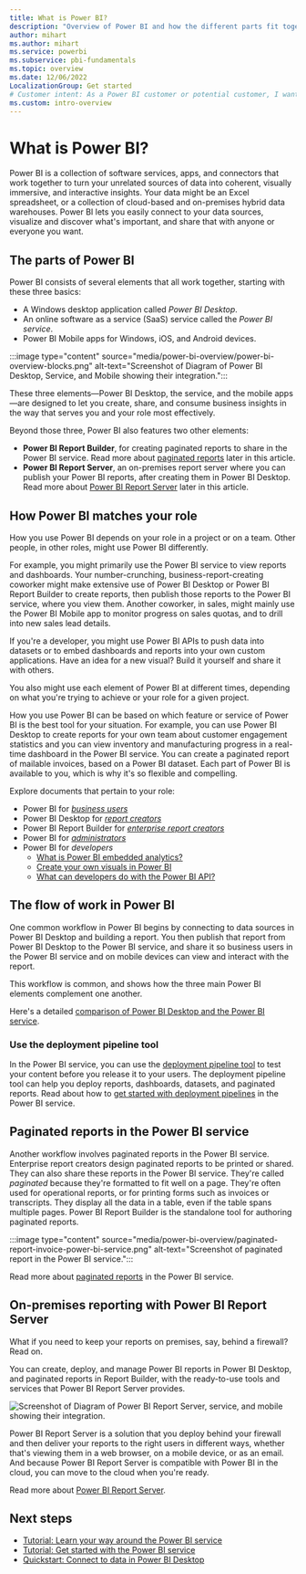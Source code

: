 ```yaml
---
title: What is Power BI?
description: "Overview of Power BI and how the different parts fit together: Power BI Desktop, the Power BI service, Power BI Mobile, Power BI Report Server, and Power BI Embedded."
author: mihart
ms.author: mihart
ms.service: powerbi
ms.subservice: pbi-fundamentals
ms.topic: overview
ms.date: 12/06/2022
LocalizationGroup: Get started
# Customer intent: As a Power BI customer or potential customer, I want to get an overview of Power BI so I can understand how the different parts fit together, so that I know which part to use to accomplish my tasks/goals.
ms.custom: intro-overview
---
```


# What is Power BI?

Power BI is a collection of software services, apps, and connectors that work together to turn your unrelated sources of data into coherent, visually immersive, and interactive insights. Your data might be an Excel spreadsheet, or a collection of cloud-based and on-premises hybrid data warehouses. Power BI lets you easily connect to your data sources, visualize and discover what's important, and share that with anyone or everyone you want.

## The parts of Power BI

Power BI consists of several elements that all work together, starting with these three basics:

- A Windows desktop application called *Power BI Desktop*.
- An online software as a service (SaaS) service called the *Power BI service*.
- Power BI Mobile apps for Windows, iOS, and Android devices.

:::image type="content" source="media/power-bi-overview/power-bi-overview-blocks.png" alt-text="Screenshot of Diagram of Power BI Desktop, Service, and Mobile showing their integration.":::

These three elements&mdash;Power BI Desktop, the service, and the mobile apps&mdash;are designed to let you create, share, and consume business insights in the way that serves you and your role most effectively.

Beyond those three, Power BI also features two other elements:

- **Power BI Report Builder**, for creating paginated reports to share in the Power BI service. Read more about [paginated reports](#paginated-reports-in-the-power-bi-service) later in this article.
- **Power BI Report Server**, an on-premises report server where you can publish your Power BI reports, after creating them in Power BI Desktop. Read more about [Power BI Report Server](#on-premises-reporting-with-power-bi-report-server) later in this article.

## How Power BI matches your role

How you use Power BI depends on your role in a project or on a team. Other people, in other roles, might use Power BI differently.

For example, you might primarily use the Power BI service to view reports and dashboards. Your number-crunching, business-report-creating coworker might make extensive use of Power BI Desktop or Power BI Report Builder to create reports, then publish those reports to the Power BI service, where you view them. Another coworker, in sales, might mainly use the Power BI Mobile app to monitor progress on sales quotas, and to drill into new sales lead details.

If you're a developer, you might use Power BI APIs to push data into datasets or to embed dashboards and reports into your own custom applications. Have an idea for a new visual? Build it yourself and share it with others.  

You also might use each element of Power BI at different times, depending on what you're trying to achieve or your role for a given project.

How you use Power BI can be based on which feature or service of Power BI is the best tool for your situation. For example, you can use Power BI Desktop to create reports for your own team about customer engagement statistics and you can view inventory and manufacturing progress in a real-time dashboard in the Power BI service. You can create a paginated report of mailable invoices, based on a Power BI dataset. Each part of Power BI is available to you, which is why it's so flexible and compelling.

Explore documents that pertain to your role:

- Power BI for [*business users*](../consumer/end-user-consumer.md)
- Power BI Desktop for [*report creators*](desktop-what-is-desktop.md)
- Power BI Report Builder for [*enterprise report creators*](../paginated-reports/paginated-reports-report-builder-power-bi.md)
- Power BI for [*administrators*](../admin/service-admin-administering-power-bi-in-your-organization.md)
- Power BI for *developers*
  - [What is Power BI embedded analytics?](../developer/embedded/embedded-analytics-power-bi.md)
  - [Create your own visuals in Power BI](../developer/visuals/develop-power-bi-visuals.md)
  - [What can developers do with the Power BI API?](/rest/api/power-bi/)

## The flow of work in Power BI

One common workflow in Power BI begins by connecting to data sources in Power BI Desktop and building a report. You then publish that report from Power BI Desktop to the Power BI service, and share it so business users in the Power BI service and on mobile devices can view and interact with the report.

This workflow is common, and shows how the three main Power BI elements complement one another.

Here's a detailed [comparison of Power BI Desktop and the Power BI service](../fundamentals/service-service-vs-desktop.md).

### Use the deployment pipeline tool

In the Power BI service, you can use the [deployment pipeline tool](../create-reports/deployment-pipelines-overview.md) to test your content before you release it to your users. The deployment pipeline tool can help you deploy reports, dashboards, datasets, and paginated reports. Read about how to [get started with deployment pipelines](../create-reports/deployment-pipelines-get-started.md?tabs=paginated-reports) in the Power BI service.

## Paginated reports in the Power BI service

Another workflow involves paginated reports in the Power BI service. Enterprise report creators design paginated reports to be printed or shared. They can also share these reports in the Power BI service. They're called *paginated* because they're formatted to fit well on a page. They're often used for operational reports, or for printing forms such as invoices or transcripts. They display all the data in a table, even if the table spans multiple pages. Power BI Report Builder is the standalone tool for authoring paginated reports.

:::image type="content" source="media/power-bi-overview/paginated-report-invoice-power-bi-service.png" alt-text="Screenshot of paginated report in the Power BI service.":::

Read more about [paginated reports](../paginated-reports/paginated-reports-report-builder-power-bi.md) in the Power BI service.

## On-premises reporting with Power BI Report Server

What if you need to keep your reports on premises, say, behind a firewall?  Read on.

You can create, deploy, and manage Power BI reports in Power BI Desktop, and paginated reports in Report Builder, with the ready-to-use tools and services that Power BI Report Server provides.

![Screenshot of Diagram of Power BI Report Server, service, and mobile showing their integration.](media/power-bi-overview/power-bi-report-server2.png)

Power BI Report Server is a solution that you deploy behind your firewall and then deliver your reports to the right users in different ways, whether that's viewing them in a web browser, on a mobile device, or as an email. And because Power BI Report Server is compatible with Power BI in the cloud, you can move to the cloud when you're ready.

Read more about [Power BI Report Server](../report-server/get-started.md).

## Next steps

- [Tutorial: Learn your way around the Power BI service](../consumer/end-user-experience.md)
- [Tutorial: Get started with the Power BI service](service-get-started.md)
- [Quickstart: Connect to data in Power BI Desktop](../connect-data/desktop-quickstart-connect-to-data.md)
